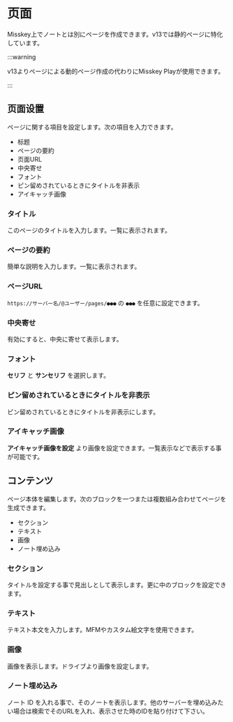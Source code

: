 # 页面

Misskey上でノートとは別にページを作成できます。v13では静的ページに特化しています。

:::warning

v13よりページによる動的ページ作成の代わりにMisskey Playが使用できます。

:::

## 页面设置

ページに関する項目を設定します。次の項目を入力できます。

- 标题
- ページの要約
- 页面URL
- 中央寄せ
- フォント
- ピン留めされているときにタイトルを非表示
- アイキャッチ画像

### タイトル

このページのタイトルを入力します。一覧に表示されます。

### ページの要約

簡単な説明を入力します。一覧に表示されます。

### ページURL

`https://サーバー名/@ユーザー/pages/●●●` の `●●●` を任意に設定できます。

### 中央寄せ

有効にすると、中央に寄せて表示します。

### フォント

**セリフ** と **サンセリフ** を選択します。

### ピン留めされているときにタイトルを非表示

ピン留めされているときにタイトルを非表示にします。

### アイキャッチ画像

**アイキャッチ画像を設定** より画像を設定できます。一覧表示などで表示する事が可能です。

## コンテンツ

ページ本体を編集します。次のブロックを一つまたは複数組み合わせてページを生成できます。

- セクション
- テキスト
- 画像
- ノート埋め込み

### セクション

タイトルを設定する事で見出しとして表示します。更に中のブロックを設定できます。

### テキスト

テキスト本文を入力します。MFMやカスタム絵文字を使用できます。

### 画像

画像を表示します。ドライブより画像を設定します。

### ノート埋め込み

ノート ID を入れる事で、そのノートを表示します。他のサーバーを埋め込みたい場合は検索でそのURLを入れ、表示させた時のIDを貼り付けて下さい。
